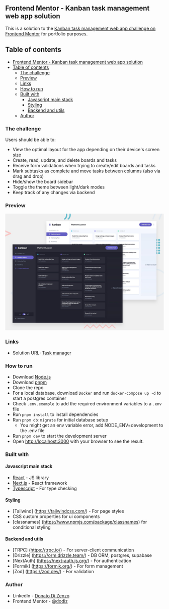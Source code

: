 ## Frontend Mentor - Kanban task management web app solution

This is a solution to the [Kanban task management web app challenge on Frontend Mentor](https://www.frontendmentor.io/challenges/kanban-task-management-web-app-wgQLt-HlbB) for portfolio purposes.

## Table of contents

- [Frontend Mentor - Kanban task management web app solution](#frontend-mentor---kanban-task-management-web-app-solution)
- [Table of contents](#table-of-contents)
  - [The challenge](#the-challenge)
  - [Preview](#preview)
  - [Links](#links)
  - [How to run](#how-to-run)
  - [Built with](#built-with)
    - [Javascript main stack](#javascript-main-stack)
    - [Styling](#styling)
    - [Backend and utils](#backend-and-utils)
  - [Author](#author)

### The challenge

Users should be able to:

- View the optimal layout for the app depending on their device's screen size
- Create, read, update, and delete boards and tasks
- Receive form validations when trying to create/edit boards and tasks
- Mark subtasks as complete and move tasks between columns (also via drag and drop)
- Hide/show the board sidebar
- Toggle the theme between light/dark modes
- Keep track of any changes via backend

### Preview

![](./preview.jpg)

### Links

- Solution URL: [Task manager](https://task-manager-ten-pi.vercel.app/1)

### How to run

- Download [Node.js](https://nodejs.org/en/download/)
- Download [pnpm](https://pnpm.io/installation)
- Clone the repo
- For a local database, download `Docker` and run `docker-compose up -d` to start a postgres container
- Check `.env.example` to add the required environment variables to a `.env` file
- Run `pnpm install` to install dependencies
- Run `pnpm db:migrate` for initial database setup
  - You might get an env variable error, add NODE_ENV=development to the .env file
- Run `pnpm dev` to start the development server
- Open [http://localhost:3000](http://localhost:3000) with your browser to see the result.

### Built with

#### Javascript main stack

- [React](https://reactjs.org/) - JS library
- [Next.js](https://nextjs.org/) - React framework
- [Typescript](https://www.typescriptlang.org/) - For type checking

#### Styling

- [Tailwind] (https://tailwindcss.com/) - For page styles
- CSS custom properties for ui components
- [classnames] (https://www.npmjs.com/package/classnames) for conditional styling

#### Backend and utils

- [TRPC] (https://trpc.io/) - For server-client communication
- [Drizzle] (https://orm.drizzle.team/) - DB ORM, postgres, supabase
- [NextAuth] (https://next-auth.js.org/) - For authentication
- [Formik] (https://formik.org/) - For form management
- [Zod] (https://zod.dev/) - For validation

### Author

- LinkedIn - [Donato Di Zenzo](https://www.linkedin.com/in/donato-di-zenzo/)
- Frontend Mentor - [@dodiz](https://www.frontendmentor.io/profile/dodiz)

